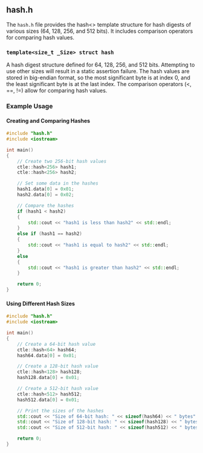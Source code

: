 ## hash.h

The `hash.h` file provides the hash<> template structure for hash digests of various sizes (64, 128, 256, and 512 bits). It includes comparison operators for comparing hash values.

### `template<size_t _Size> struct hash`

A hash digest structure defined for 64, 128, 256, and 512 bits. Attempting to use other sizes will result in a static assertion failure.
The hash values are stored in big-endian format, so the most significant byte is at index 0, and the least significant byte is at the last index.
The comparison operators (<, ==, !=) allow for comparing hash values.

### Example Usage

#### Creating and Comparing Hashes

```cpp
#include "hash.h"
#include <iostream>

int main() 
{
    // Create two 256-bit hash values
    ctle::hash<256> hash1;
    ctle::hash<256> hash2;

    // Set some data in the hashes
    hash1.data[0] = 0x01;
    hash2.data[0] = 0x02;

    // Compare the hashes
    if (hash1 < hash2) 
	{
        std::cout << "hash1 is less than hash2" << std::endl;
    } 
	else if (hash1 == hash2) 
	{
        std::cout << "hash1 is equal to hash2" << std::endl;
    } 
	else 
	{
        std::cout << "hash1 is greater than hash2" << std::endl;
    }

    return 0;
}
```

#### Using Different Hash Sizes

```cpp
#include "hash.h"
#include <iostream>

int main() 
{
    // Create a 64-bit hash value
    ctle::hash<64> hash64;
    hash64.data[0] = 0x01;

    // Create a 128-bit hash value
    ctle::hash<128> hash128;
    hash128.data[0] = 0x01;

    // Create a 512-bit hash value
    ctle::hash<512> hash512;
    hash512.data[0] = 0x01;

    // Print the sizes of the hashes
    std::cout << "Size of 64-bit hash: " << sizeof(hash64) << " bytes" << std::endl;
    std::cout << "Size of 128-bit hash: " << sizeof(hash128) << " bytes" << std::endl;
    std::cout << "Size of 512-bit hash: " << sizeof(hash512) << " bytes" << std::endl;

    return 0;
}
```